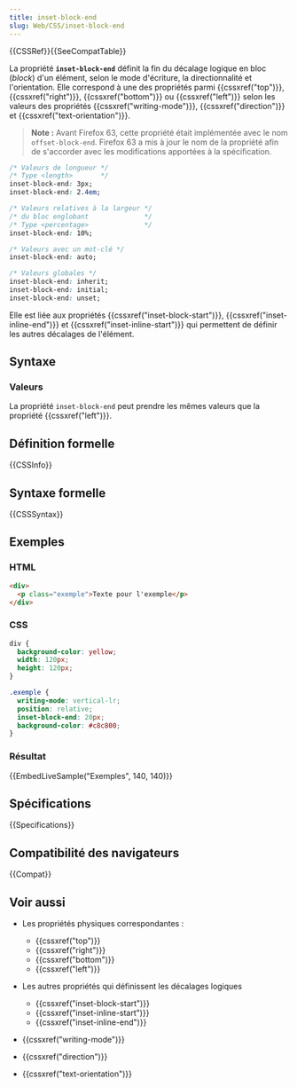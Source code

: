 ```yaml
---
title: inset-block-end
slug: Web/CSS/inset-block-end
---
```


{{CSSRef}}{{SeeCompatTable}}

La propriété **`inset-block-end`** définit la fin du décalage logique en bloc (_block_) d'un élément, selon le mode d'écriture, la directionnalité et l'orientation. Elle correspond à une des propriétés parmi {{cssxref("top")}}, {{cssxref("right")}}, {{cssxref("bottom")}} ou {{cssxref("left")}} selon les valeurs des propriétés {{cssxref("writing-mode")}}, {{cssxref("direction")}} et {{cssxref("text-orientation")}}.

> **Note :** Avant Firefox 63, cette propriété était implémentée avec le nom `offset-block-end`. Firefox 63 a mis à jour le nom de la propriété afin de s'accorder avec les modifications apportées à la spécification.

```css
/* Valeurs de longueur */
/* Type <length>       */
inset-block-end: 3px;
inset-block-end: 2.4em;

/* Valeurs relatives à la largeur */
/* du bloc englobant              */
/* Type <percentage>              */
inset-block-end: 10%;

/* Valeurs avec un mot-clé */
inset-block-end: auto;

/* Valeurs globales */
inset-block-end: inherit;
inset-block-end: initial;
inset-block-end: unset;
```

Elle est liée aux propriétés {{cssxref("inset-block-start")}}, {{cssxref("inset-inline-end")}} et {{cssxref("inset-inline-start")}} qui permettent de définir les autres décalages de l'élément.

## Syntaxe

### Valeurs

La propriété `inset-block-end` peut prendre les mêmes valeurs que la propriété {{cssxref("left")}}.

## Définition formelle

{{CSSInfo}}

## Syntaxe formelle

{{CSSSyntax}}

## Exemples

### HTML

```html
<div>
  <p class="exemple">Texte pour l'exemple</p>
</div>
```

### CSS

```css
div {
  background-color: yellow;
  width: 120px;
  height: 120px;
}

.exemple {
  writing-mode: vertical-lr;
  position: relative;
  inset-block-end: 20px;
  background-color: #c8c800;
}
```

### Résultat

{{EmbedLiveSample("Exemples", 140, 140)}}

## Spécifications

{{Specifications}}

## Compatibilité des navigateurs

{{Compat}}

## Voir aussi

- Les propriétés physiques correspondantes :

  - {{cssxref("top")}}
  - {{cssxref("right")}}
  - {{cssxref("bottom")}}
  - {{cssxref("left")}}

- Les autres propriétés qui définissent les décalages logiques

  - {{cssxref("inset-block-start")}}
  - {{cssxref("inset-inline-start")}}
  - {{cssxref("inset-inline-end")}}

- {{cssxref("writing-mode")}}
- {{cssxref("direction")}}
- {{cssxref("text-orientation")}}
